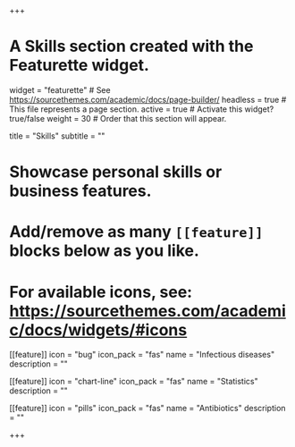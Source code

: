 +++
# A Skills section created with the Featurette widget.
widget = "featurette"  # See https://sourcethemes.com/academic/docs/page-builder/
headless = true  # This file represents a page section.
active = true  # Activate this widget? true/false
weight = 30  # Order that this section will appear.

title = "Skills"
subtitle = ""

# Showcase personal skills or business features.
#
# Add/remove as many `[[feature]]` blocks below as you like.
#
# For available icons, see: https://sourcethemes.com/academic/docs/widgets/#icons

[[feature]]
  icon = "bug"
  icon_pack = "fas"
  name = "Infectious diseases"
  description = ""

[[feature]]
  icon = "chart-line"
  icon_pack = "fas"
  name = "Statistics"
  description = ""  

[[feature]]
  icon = "pills"
  icon_pack = "fas"
  name = "Antibiotics"
  description = ""

+++
